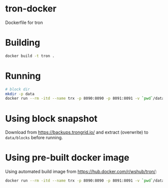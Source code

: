 # tron-docker
Dockerfile for tron


# Building

```bash
docker build -t tron .
```

# Running

```bash
# block dir
mkdir -p data
docker run --rm -itd --name trx -p 8090:8090 -p 8091:8091 -v `pwd`/data:/opt/coin/data tron
```


# Using block snapshot

Download from <https://backups.trongrid.io/> and extract (overwrite) to `data/blocks` before running.



# Using pre-built docker image

Using automated build image from <https://hub.docker.com/r/wshub/tron/>:

```bash
docker run --rm -itd --name trx -p 8090:8090 -p 8091:8091 -v `pwd`/data:/opt/coin/data wshub/tron
```
